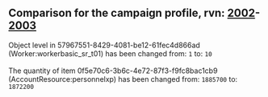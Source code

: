 ## Comparison for the campaign profile, rvn: [2002](https://github.com/PRO100KatYT/FortniteProfileRevisions/tree/main/profiles/campaign/2002%20campaign.json)-[2003](https://github.com/PRO100KatYT/FortniteProfileRevisions/tree/main/profiles/campaign/2003%20campaign.json)

Object level in 57967551-8429-4081-be12-61fec4d866ad (Worker:workerbasic_sr_t01) has been changed from: `1` to: `10`
<br><br>
The quantity of item 0f5e70c6-3b6c-4e72-87f3-f9fc8bac1cb9 (AccountResource:personnelxp) has been changed from: `1885700` to: `1872200`
<br><br>
